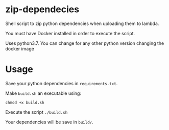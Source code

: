 # zip-dependecies
Shell script to zip python dependencies when uploading them to lambda.

You must have Docker installed in order to execute the script.

Uses python3.7. You can change for any other python version changing the docker image
# Usage

Save your python dependencies in ```requirements.txt```.

Make ```build.sh``` an executable using:

```
chmod +x build.sh
```

Execute the script ```./build.sh```

Your dependencies will be save in ```build/```.
